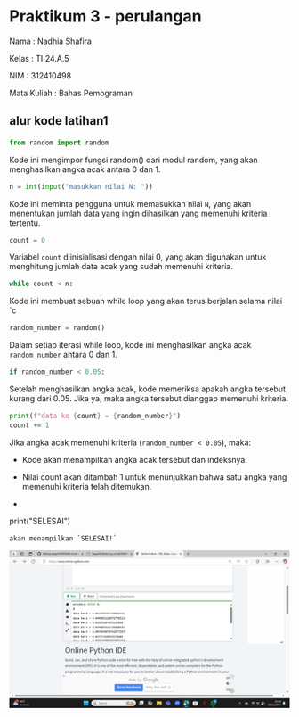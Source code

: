 # Praktikum 3 - perulangan

Nama : Nadhia Shafira

Kelas : TI.24.A.5

NIM : 312410498

Mata Kuliah : Bahas Pemograman

## alur kode latihan1

```python
from random import random
```
Kode ini mengimpor fungsi random() dari modul random, yang akan menghasilkan angka acak antara 0 dan 1.

```python
n = int(input("masukkan nilai N: "))
```
Kode ini meminta pengguna untuk memasukkan nilai `N`, yang akan menentukan jumlah data yang ingin dihasilkan yang memenuhi kriteria tertentu.

```python
count = 0
```
Variabel `count` diinisialisasi dengan nilai 0, yang akan digunakan untuk menghitung jumlah data acak yang sudah memenuhi kriteria.

```python
while count < n:
```
Kode ini membuat sebuah while loop yang akan terus berjalan selama nilai `c

```python
random_number = random()
```
Dalam setiap iterasi while loop, kode ini menghasilkan angka acak `random_number` antara 0 dan 1.

```python
if random_number < 0.05:
```
Setelah menghasilkan angka acak, kode memeriksa apakah angka tersebut kurang dari 0.05. Jika ya, maka angka tersebut dianggap memenuhi kriteria.

```python
print(f"data ke {count} = {random_number}")
count += 1
```
Jika angka acak memenuhi kriteria (`random_number < 0.05`), maka:

- Kode akan menampilkan angka acak tersebut dan indeksnya.
- Nilai count akan ditambah 1 untuk menunjukkan bahwa satu angka yang memenuhi kriteria telah ditemukan.

- ```python
print("SELESAI")
```
akan menampilkan `SELESAI!`
```
![foto](https://github.com/NadhiaShafira/labpy03/blob/4247221e4156a7de4789180e7031de52b19893f1/Cuplikan%20layar%202024-11-05%20213017.png)

